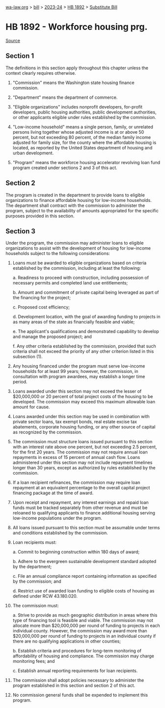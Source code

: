 [wa-law.org](/) > [bill](/bill/) > [2023-24](/bill/2023-24/) > [HB 1892](/bill/2023-24/hb/1892/) > [Substitute Bill](/bill/2023-24/hb/1892/S/)

# HB 1892 - Workforce housing prg.

[Source](http://lawfilesext.leg.wa.gov/biennium/2023-24/Pdf/Bills/House%20Bills/1892-S.pdf)

## Section 1
The definitions in this section apply throughout this chapter unless the context clearly requires otherwise.

1. "Commission" means the Washington state housing finance commission.

2. "Department" means the department of commerce.

3. "Eligible organizations" includes nonprofit developers, for-profit developers, public housing authorities, public development authorities, or other applicants eligible under rules established by the commission.

4. "Low-income household" means a single person, family, or unrelated persons living together whose adjusted income is at or above 50 percent, but not exceeding 80 percent, of the median family income adjusted for family size, for the county where the affordable housing is located, as reported by the United States department of housing and urban development.

5. "Program" means the workforce housing accelerator revolving loan fund program created under sections 2 and 3 of this act.

## Section 2
The program is created in the department to provide loans to eligible organizations to finance affordable housing for low-income households. The department shall contract with the commission to administer the program, subject to the availability of amounts appropriated for the specific purposes provided in this section.

## Section 3
Under the program, the commission may administer loans to eligible organizations to assist with the development of housing for low-income households subject to the following considerations:

1. Loans must be awarded to eligible organizations based on criteria established by the commission, including at least the following:

    a. Readiness to proceed with construction, including possession of necessary permits and completed land use entitlements;

    b. Amount and commitment of private capital being leveraged as part of the financing for the project;

    c. Proposed cost efficiency;

    d. Development location, with the goal of awarding funding to projects in as many areas of the state as financially feasible and viable;

    e. The applicant's qualifications and demonstrated capability to develop and manage the proposed project; and

    f. Any other criteria established by the commission, provided that such criteria shall not exceed the priority of any other criterion listed in this subsection (1).

2. Any housing financed under the program must serve low-income households for at least 99 years; however, the commission, in consultation with program awardees, may establish a longer time period.

3. Loans awarded under this section may not exceed the lesser of $20,000,000 or 20 percent of total project costs of the housing to be developed. The commission may exceed this maximum allowable loan amount for cause.

4. Loans awarded under this section may be used in combination with private sector loans, tax exempt bonds, real estate excise tax abatements, corporate housing funding, or any other source of capital as recognized by the commission.

5. The commission must structure loans issued pursuant to this section with an interest rate above one percent, but not exceeding 2.5 percent, for the first 20 years. The commission may not require annual loan repayments in excess of 15 percent of annual cash flow. Loans administered under this section may not include repayment timelines longer than 30 years, except as authorized by rules established by the commission.

6. If a loan recipient refinances, the commission may require loan repayment at an equivalent percentage to the overall capital project financing package at the time of award.

7. Upon receipt and repayment, any interest earnings and repaid loan funds must be tracked separately from other revenue and must be reloaned to qualifying applicants to finance additional housing serving low-income populations under the program.

8. All loans issued pursuant to this section must be assumable under terms and conditions established by the commission.

9. Loan recipients must:

    a. Commit to beginning construction within 180 days of award;

    b. Adhere to the evergreen sustainable development standard adopted by the department;

    c. File an annual compliance report containing information as specified by the commission; and

    d. Restrict use of awarded loan funding to eligible costs of housing as defined under RCW 43.180.020.

10. The commission must:

    a. Strive to provide as much geographic distribution in areas where this type of financing tool is feasible and viable. The commission may not allocate more than $20,000,000 per round of funding to projects in each individual county. However, the commission may award more than $20,000,000 per round of funding to projects in an individual county if there are no qualifying applications in other counties;

    b. Establish criteria and procedures for long-term monitoring of affordability of housing and compliance. The commission may charge monitoring fees; and

    c. Establish annual reporting requirements for loan recipients.

11. The commission shall adopt policies necessary to administer the program established in this section and section 2 of this act.

12. No commission general funds shall be expended to implement this program.
